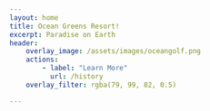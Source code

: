 ```yaml
---
layout: home
title: Ocean Greens Resort!
excerpt: Paradise on Earth 
header:
    overlay_image: /assets/images/oceangolf.png
    actions:
        - label: "Learn More"
          url: /history
    overlay_filter: rgba(79, 99, 82, 0.5)

---
```


 


